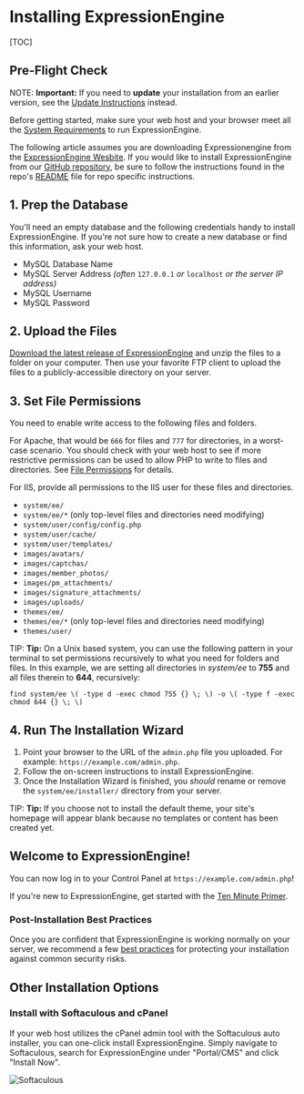 <!--
    This source file is part of the open source project
    ExpressionEngine User Guide (https://github.com/ExpressionEngine/ExpressionEngine-User-Guide)

    @link      https://expressionengine.com/
    @copyright Copyright (c) 2003-2020, Packet Tide, LLC (https://packettide.com)
    @license   https://expressionengine.com/license Licensed under Apache License, Version 2.0
-->

# Installing ExpressionEngine

[TOC]

## Pre-Flight Check

NOTE: **Important:** If you need to **update** your installation from an earlier version, see the [Update Instructions](installation/updating.md) instead.

Before getting started, make sure your web host and your browser meet all the [System Requirements](installation/requirements.md) to run ExpressionEngine.

The following article assumes you are downloading Expressionengine from the [ExpressionEngine Wesbite](https://expressionengine.com/). If you would like to install ExpressionEngine from our [GitHub repository](https://github.com/ExpressionEngine/ExpressionEngine), be sure to follow the instructions found in the repo's [README](https://github.com/ExpressionEngine/ExpressionEngine/blob/stability/README.md#if-youre-installing-from-the-repository) file for repo specific instructions.

## 1. Prep the Database

You'll need an empty database and the following credentials handy to install ExpressionEngine. If you're not sure how to create a new database or find this information, ask your web host.

- MySQL Database Name
- MySQL Server Address _(often_ `127.0.0.1` _or_ `localhost` _or the server IP address)_
- MySQL Username
- MySQL Password

## 2. Upload the Files

[Download the latest release of ExpressionEngine](https://expressionengine.com/) and unzip the files to a folder on your computer. Then use your favorite FTP client to upload the files to a publicly-accessible directory on your server.

## 3. Set File Permissions

You need to enable write access to the following files and folders.

For Apache, that would be `666` for files and `777` for directories, in a worst-case scenario. You should check with your web host to see if more restrictive permissions can be used to allow PHP to write to files and directories. See [File Permissions](troubleshooting/general.md#file-permissions) for details.

For IIS, provide all permissions to the IIS user for these files and directories.

- `system/ee/`
- `system/ee/*` (only top-level files and directories need modifying)
- `system/user/config/config.php`
- `system/user/cache/`
- `system/user/templates/`
- `images/avatars/`
- `images/captchas/`
- `images/member_photos/`
- `images/pm_attachments/`
- `images/signature_attachments/`
- `images/uploads/`
- `themes/ee/`
- `themes/ee/*` (only top-level files and directories need modifying)
- `themes/user/`

TIP: **Tip:** On a Unix based system, you can use the following pattern in your terminal to set permissions recursively to what you need for folders and files. In this example, we are setting all directories in _system/ee_ to **755** and all files therein to **644**, recursively:

    find system/ee \( -type d -exec chmod 755 {} \; \) -o \( -type f -exec chmod 644 {} \; \)

## 4. Run The Installation Wizard

1.  Point your browser to the URL of the `admin.php` file you uploaded. For example: `https://example.com/admin.php`.
2.  Follow the on-screen instructions to install ExpressionEngine.
3.  Once the Installation Wizard is finished, you _should_ rename or remove the `system/ee/installer/` directory from your server.

TIP: **Tip:** If you choose not to install the default theme, your site's homepage will appear blank because no templates or content has been created yet.

## Welcome to ExpressionEngine!

You can now log in to your Control Panel at `https://example.com/admin.php`!

If you're new to ExpressionEngine, get started with the [Ten Minute Primer](getting-started/ten-minute-primer.md).

### Post-Installation Best Practices

Once you are confident that ExpressionEngine is working normally on your server, we recommend a few [best practices](installation/best-practices.md) for protecting your installation against common security risks.

## Other Installation Options

### Install with Softaculous and cPanel

If your web host utilizes the cPanel admin tool with the Softaculous auto installer, you can one-click install ExpressionEngine. Simply navigate to Softaculous, search for ExpressionEngine under "Portal/CMS" and click "Install Now".

![Softaculous](/_images/softaculous2.png)

